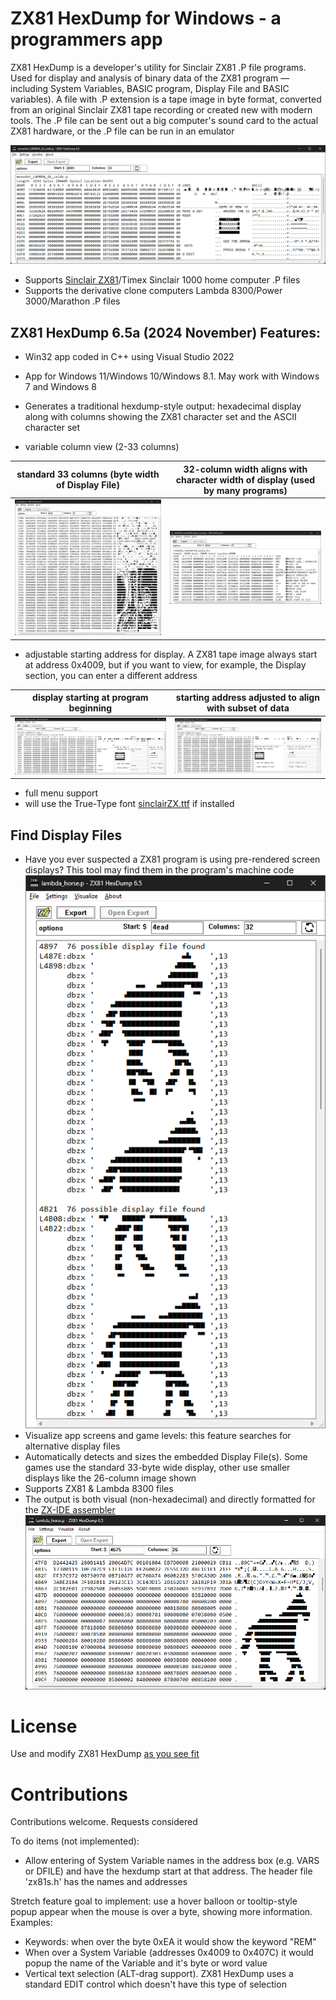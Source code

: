 # ZX81 HexDump for Windows - a programmers app

ZX81 HexDump is a developer's utility for Sinclair ZX81 .P file programs. Used for display and analysis of binary data of the ZX81 program &mdash; including System Variables, BASIC program, Display File and BASIC variables). A file with .P extension is a tape image in byte format, converted from an original Sinclair ZX81 tape recording or created new with modern tools. The .P file can be sent out a big computer's sound card to the actual ZX81 hardware, or the .P file can be run in an emulator

![shows hexadecimal and string data](./images/8300.png)
* Supports <a href='https://www.bing.com/search?q=Sinclair+ZX81'>Sinclair ZX81</a>/Timex Sinclair 1000 home computer .P files
* Supports the derivative clone computers Lambda 8300/Power 3000/Marathon .P files

## ZX81 HexDump 6.5a (2024 November) Features:
* Win32 app coded in C++ using Visual Studio 2022
* App for Windows 11/Windows 10/Windows 8.1. May work with Windows 7 and Windows 8
* Generates a traditional hexdump-style output: hexadecimal display along with columns showing the ZX81 character set and the ASCII character set

* variable column view (2-33 columns)

|standard 33 columns (byte width of Display File)|32-column width aligns with character width of display (used by many programs)|
|:-:|:-:|
|![Screenshot #1](./images/33-columns.png?raw=true)|![Screenshot #2](./images/32-columns.png?raw=true)|

* adjustable starting address for display. A ZX81 tape image always start at address 0x4009, but if you want to view, for example, the Display section, you can enter a different address

|display starting at program beginning|starting address adjusted to align with subset of data|
|:-:|:-:|
|![Screenshot #3](./images/8300.png?raw=true)|![Screenshot #4](./images/8300_offset.png?raw=true)|

* full menu support
* will use the True-Type font <a href='https://www.sinclairzxworld.com/viewtopic.php?p=14973#p14973'>sinclairZX.ttf</a> if installed

## Find Display Files
* Have you ever suspected a ZX81 program is using pre-rendered screen displays? This tool may find them in the program's machine code
<br>![Displays screen data](./images/Alternate_display_files.png)
* Visualize app screens and game levels: this feature searches for alternative display files
* Automatically detects and sizes the embedded Display File(s). Some games use the standard 33-byte wide display, other use smaller displays like the 26-column image shown
* Supports ZX81 & Lambda 8300 files
* The output is both visual (non-hexadecimal) and directly formatted for the <a href='https://www.sinclairzxworld.com/viewtopic.php?f=6&t=1064'>ZX-IDE assembler<a/>
![](./images/26-columns.png)

# License
Use and modify ZX81 HexDump [as you see fit](UNLICENSE)

# Contributions
Contributions welcome. Requests considered

To do items (not implemented):
* Allow entering of System Variable names in the address box (e.g. VARS or DFILE) and have the hexdump start at that address. The header file 'zx81s.h' has the names and addresses

Stretch feature goal to implement: use a hover balloon or tooltip-style popup appear when the mouse is over a byte, showing more information. Examples:
* Keywords: when over the byte 0xEA it would show the keyword "REM"
* When over a System Variable (addresses 0x4009 to 0x407C) it would popup the name of the Variable and it's byte or word value
* Vertical text selection (ALT-drag support). ZX81 HexDump uses a standard EDIT control which doesn't have this type of selection
